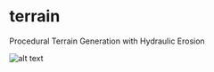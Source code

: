 # terrain
Procedural Terrain Generation with Hydraulic Erosion

![alt text](https://i.imgur.com/MNuLoG6.png)
